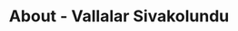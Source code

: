 ---
id: vallalar_sivakolundu
permalink: "/about/vallalar_sivakolundu"
full_name: Vallalar Sivakolundu
title: About - Vallalar Sivakolundu
role: Cloud Architect
image: vallalar_sivakolundu_color.jpg
about: Vallalar is a technology leader with a focus on customer satisfaction and value addition. He believes in being hands-on while designing, implementing, and managing cutting-edge technology. He has a track record of managing programs on-schedule, within budget and maintaining quality. Vallalar has a wide technology background ranging from Mainframe to developing iOS/Android apps. He tries to maintain a work/life balance while having a flexible schedule. 
github: 
linkedin: 
featimg: "/assets/aboutBanner1.jpg"
layout: about/profile
---